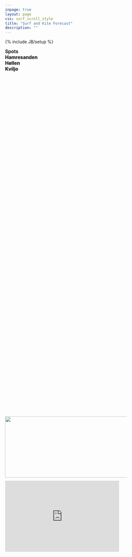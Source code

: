 ```yaml
---
inpage: true
layout: page
css: surf_scroll_style
title: "Surf and Kite Forecast"
description: ""
---
```

{% include JB/setup %}

<style>
	table{
		border:0px solid black;
	}

	.left { 
		text-align: left;
	    width: 13%;	
		font-family: "Andale Mono", AndaleMono, monospace;
		color: #009933

	}
	.right { 
		text-align: left;
		font-family: "Andale Mono", AndaleMono, monospace;
		color: #009933
	}
</style>

<script src="http://ajax.googleapis.com/ajax/libs/jquery/1.11.1/jquery.min.js"></script>
<script>
jQuery(function(){
         jQuery('#showall').click(function(){
               jQuery('.targetDiv').show();
        });
        jQuery('.showSingle').click(function(){
              jQuery('.targetDiv').hide();
              jQuery('#div'+$(this).attr('target')).show();
        });
});
</script>
<style>

#wrapper { width: 468*0.8px; height: 290*0.8px; padding: 0; overflow: hidden; }
#scaled-frame { width: 0.8*468px; height: 0.8*290px; border: 0px; }
#scaled-frame {
    zoom: 0.8;
    -moz-transform: scale(0.8);
    -moz-transform-origin: 0 0;
    -o-transform: scale(0.8);
    -o-transform-origin: 0 0;
    -webkit-transform: scale(0.8);
    -webkit-transform-origin: 0 0;
}

@media screen and (-webkit-min-device-pixel-ratio:0) {
 #scaled-frame  { zoom: 1;  }
}

</style>

<link rel="stylesheet" href="my_styles.css">
<div id='sticker'>  </div>

<div id="menu" style="height:1200px;width:120px;float:left;font-weight:800;font-size:110%;">
	<b> Spots </b>
	<br>	
	<a  class="showSingle" target="1">Hamresanden</a>
	<br>
	<a  class="showSingle" target="2">Høllen</a>
	<br>
	<a  class="showSingle" target="3">Kviljo</a>
</div>

<div id="content" style="height:1200px;width:400px;float:left;">
	<div id="div1" class="targetDiv" >
		<img src="http://www.yr.no/sted/Norge/Vest-Agder/Kristiansand/Hamresanden~2229/meteogram.png" width="700" height="200">
		<iframe id="scaled-frame" src="http://www.yr.no/place/Norway/Vest-Agder/Kristiansand/Hamresanden/external_box_three_days.html" 
		width="468" height="290" frameborder="0" style="margin: 10px 0 10px 0" scrolling="no"></iframe>
	</div>
	<div id="div2" class="targetDiv" style="display:none">
		<img src="http://www.yr.no/sted/Norge/Vest-Agder/S%c3%b8gne/H%c3%b8llen/meteogram.png" width="700" height="200">
		<iframe id="scaled-frame" src="http://www.yr.no/place/Norway/Vest-Agder/S%c3%b8gne/H%c3%b8llen/external_box_three_days.html" 
		width="468" height="290" frameborder="0" style="margin: 10px 0 10px 0" scrolling="no"></iframe>
	</div>
	<div id="div3" class="targetDiv" style="display:none">
		<img src="http://www.yr.no/sted/Norge/Vest-Agder/Farsund/Kviljosanden/meteogram.png" width="700" height="200">
		<iframe id="scaled-frame" src="http://www.yr.no/place/Norway/Vest-Agder/Farsund/Kviljobukta~2219861/external_box_three_days.html"
		width="468" height="290" frameborder="0" style="margin: 10px 0 10px 0" scrolling="no"></iframe>
	</div>


</div>

